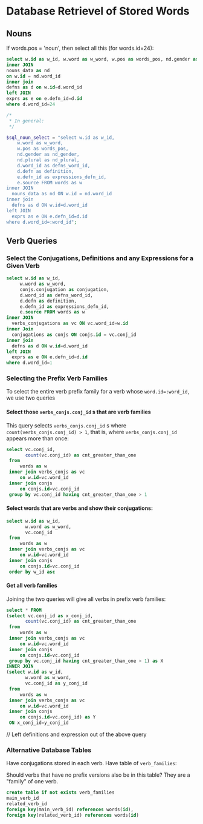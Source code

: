 # Database Retrievel of Stored Words

## Nouns

If words.pos = 'noun', then select all this (for words.id=24):

```sql
select w.id as w_id, w.word as w_word, w.pos as words_pos, nd.gender as nd_gender,nd.plural as nd_plural, d.word_id as defns_word_id, d.defn as definition, e.defn_id as expressions_defn_id, e.source FROM words as w
inner JOIN
nouns_data as nd
on w.id = nd.word_id
inner join
defns as d on w.id=d.word_id
left JOIN
exprs as e on e.defn_id=d.id
where d.word_id=24
```

```php
/*
 * In general:
 */

$sql_noun_select = "select w.id as w_id,    
    w.word as w_word,    
    w.pos as words_pos,    
    nd.gender as nd_gender,    
    nd.plural as nd_plural,    
    d.word_id as defns_word_id,    
    d.defn as definition,    
    e.defn_id as expressions_defn_id,    
    e.source FROM words as w
inner JOIN
  nouns_data as nd ON w.id = nd.word_id
inner join
  defns as d ON w.id=d.word_id
left JOIN
  exprs as e ON e.defn_id=d.id
where d.word_id=:word_id";
```

## Verb Queries

### Select the Conjugations, Definitions and any Expressions for a Given Verb

```sql
select w.id as w_id,
     w.word as w_word,
     conjs.conjugation as conjugation,
     d.word_id as defns_word_id,
     d.defn as definition,
     e.defn_id as expressions_defn_id,
     e.source FROM words as w
inner JOIN
  verbs_conjugations as vc ON vc.word_id=w.id
inner Join
  conjugations as conjs ON conjs.id = vc.conj_id
inner join
  defns as d ON w.id=d.word_id
left JOIN
  exprs as e ON e.defn_id=d.id
where d.word_id=1
```

### Selecting the Prefix Verb Families

To select the entire verb prefix family for a verb whose `word.id=:word_id`, we use two queries

#### Select those `verbs_conjs.conj_id` s that are verb families

This query selects `verbs_conjs.conj_id` s where `count(verbs_conjs.conj_id) > 1`, that is, where `verbs_conjs.conj_id` appears more than once:

```sql
select vc.conj_id,
       count(vc.conj_id) as cnt_greater_than_one
 from 
     words as w
 inner join verbs_conjs as vc
     on w.id=vc.word_id
 inner join conjs
     on conjs.id=vc.conj_id
 group by vc.conj_id having cnt_greater_than_one > 1
``` 

#### Select words that are verbs and show their conjugations:

```sql
select w.id as w_id,
       w.word as w_word,
       vc.conj_id
 from 
     words as w
 inner join verbs_conjs as vc
     on w.id=vc.word_id
 inner join conjs
     on conjs.id=vc.conj_id
 order by w_id asc
```

#### Get all verb families


Joining the two queries will give all verbs in prefix verb families:

```sql
select * FROM
(select vc.conj_id as x_conj_id,
       count(vc.conj_id) as cnt_greater_than_one
 from 
     words as w
 inner join verbs_conjs as vc
     on w.id=vc.word_id
 inner join conjs
     on conjs.id=vc.conj_id
 group by vc.conj_id having cnt_greater_than_one > 1) as X
INNER JOIN
(select w.id as w_id,
       w.word as w_word,
       vc.conj_id as y_conj_id
 from 
     words as w
 inner join verbs_conjs as vc
     on w.id=vc.word_id
 inner join conjs
     on conjs.id=vc.conj_id) as Y
 ON x_conj_id=y_conj_id
```

// Left definitions and expression out of the above query



### Alternative Database Tables

Have conjugations stored in each verb. 
Have table of `verb_families`: 


Should verbs that have no prefix versions also be in this table? They are a "family" of one verb.

```sql
create table if not exists verb_families
main_verb_id
related_verb_id
foreign key(main_verb_id) references words(id),
foreign key(related_verb_id) references words(id)
```


